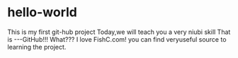 # hello-world
This is my first git-hub project
Today,we will teach you a very niubi skill
That is ---GitHub!!!
What???
I love FishC.com!  you can find veryuseful source to learning the project.
